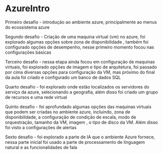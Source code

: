 # AzureIntro

Primeiro desafio - introdução ao ambiente azure, principalmente ao menus do ecossistema azure

Segundo desafio - Criação de uma maquina virtual (vm) no azure, foi explorado algumas opções sobre zona de disponibilidade , também foi configurado opções de desempenho, nesse primeiro momento focou nas configurações básicas

Terceiro desafio - nessa etapa ainda focou em configuração de maquinas virtuais, foi explorado opções de imagem e tipo de arquitetura, foi passado por cima diversas opções para configuração da VM, mas próximo do final da aula
foi criado e configurado um banco de dados SQL

Quarto desafio - foi explorado onde estão localizados os servidores do serviço da azure, selecionando a geografia, além disso foi criado um grupo de recursos e uma rede virtual 

Quinto desafio - foi aprofundado algumas opções das maquinas virtuais que podem ser criadas no ambiente azure, incluindo, zona de disponibilidade,  a configuração de condição de escala, modo de orquestração, tamanho da VM, imagem ,
o tipo de disco da VM. Além disso foi visto a configurações de alertas  

Sexto desafio - foi explorado a parte de IA que o ambiente Azure fornece, nessa parte inicial foi usado a parte de processamento de linguagem natural e as funcionalidades de fala 

